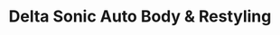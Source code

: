 ---
title: "Delta Sonic Auto Body & Restyling"
url: /cheektowaga/delta-sonic-auto-body-and-restyling/
shop: car repair
---